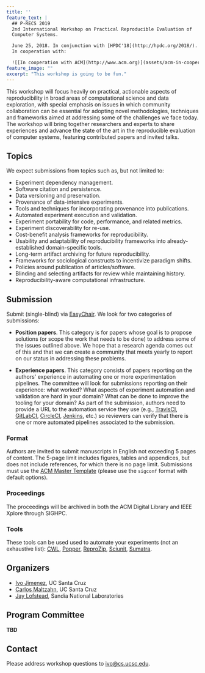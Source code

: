 ```yaml
---
title: ''
feature_text: |
  ## P-RECS 2019
  2nd International Workshop on Practical Reproducible Evaluation of 
  Computer Systems.

  June 25, 2018. In conjunction with [HPDC'18](http://hpdc.org/2018/). 
  In cooperation with:

  ![[In cooperation with ACM](http://www.acm.org)](assets/acm-in-cooperation.png)      ![[In cooperation with SIGHPC](http://www.sighpc.org)](assets/sighpc.png)
feature_image: ""
excerpt: "This workshop is going to be fun."
---
```


This workshop will focus heavily on practical, actionable aspects of 
reproducibility in broad areas of computational science and data 
exploration, with special emphasis on issues in which community 
collaboration can be essential for adopting novel methodologies, 
techniques and frameworks aimed at addressing some of the challenges 
we face today. The workshop will bring together researchers and 
experts to share experiences and advance the state of the art in the 
reproducible evaluation of computer systems, featuring contributed 
papers and invited talks.

## Topics

We expect submissions from topics such as, but not limited to:

  * Experiment dependency management.
  * Software citation and persistence.
  * Data versioning and preservation.
  * Provenance of data-intensive experiments.
  * Tools and techniques for incorporating provenance into publications.
  * Automated experiment execution and validation.
  * Experiment portability for code, performance, and related metrics.
  * Experiment discoverability for re-use.
  * Cost-benefit analysis frameworks for reproducibility.
  * Usability and adaptability of reproducibility frameworks into already-established domain-specific tools.
  * Long-term artifact archiving for future reproducibility.
  * Frameworks for sociological constructs to incentivize paradigm shifts.
  * Policies around publication of articles/software.
  * Blinding and selecting artifacts for review while maintaining history.
  * Reproducibility-aware computational infrastructure.

## Submission

Submit (single-blind) via 
[EasyChair](https://easychair.org/conferences/?conf=precs18). We look 
for two categories of submissions:

  * **Position papers**. This category is for papers whose goal is to 
    propose solutions (or scope the work that needs to be done) to 
    address some of the issues outlined above. We hope that a research 
    agenda comes out of this and that we can create a community that 
    meets yearly to report on our status in addressing these problems.

  * **Experience papers**. This category consists of papers reporting 
    on the authors' experience in automating one or more 
    experimentation pipelines. The committee will look for submissions 
    reporting on their experience: what worked? What aspects of 
    experiment automation and validation are hard in your domain? What 
    can be done to improve the tooling for your domain? As part of the 
    submission, authors need to provide a URL to the automation 
    service they use (e.g., [TravisCI](https://travis-ci.org), 
    [GitLabCI](https://about.gitlab.com/gitlab-ci/), 
    [CircleCI](https://circleci.com), 
    [Jenkins](https://jenkins-ci.org), etc.) so reviewers can verify 
    that there is one or more automated pipelines associated to the 
    submission.

### Format

Authors are invited to submit manuscripts in English not exceeding 5 
pages of content. The 5-page limit includes figures, tables and 
appendices, but does not include references, for which there is no 
page limit. Submissions must use the [ACM Master 
Template](https://www.acm.org/publications/proceedings-template) 
(please use the `sigconf` format with default options).

### Proceedings

The proceedings will be archived in both the ACM Digital Library and 
IEEE Xplore through SIGHPC.

### Tools

These tools can be used used to automate your experiments (not an 
exhaustive list): [CWL](http://commonwl.org), 
[Popper](https://github.com/systemslab/popper), 
[ReproZip](http://reprozip.org), [Sciunit](http://sciunit.run), 
[Sumatra](https://github.com/open-research/sumatra).

<!--
## Accepted Papers

* Abdulqawi Saif, Alexandre Merlin, Lucas Nussbaum, and Ye-Qiong Song. 
  _MonEx: An Integrated Experiment Monitoring Framework Standing on 
  Off-The-Shelf Components_.

* Quan Pham, Tanu Malik, Dai Hai Ton That, and Andrew Youngdahl. 
  _Improving Reproducibility of Distributed Computational 
  Experiments_.

* Victoria Stodden, Matthew S. Krafczyk, and Adhithya Bhaskar. 
  _Enabling the Verification of Computational Results: An Empirical 
  Evaluation of Computational Reproducibility_.

* Michael A. Sevilla and Carlos Maltzahn. _Popper Pitfalls: 
  Experiences Following a Reproducibility Convention_.

* David Wilkinson, Luís Oliveira, Daniel Mossé, and Bruce Childers. 
  _Software Provenance: Track the Reality Not the Virtual Machine_. 

* Luís Oliveira, David Wilkinson, Daniel Mossé, and Bruce Childers. 
  _Supporting Long-term Reproducible Software Execution_.

## Program

### Schedule

| |
|-|
| `07:30-08:45` - Breakfast |
| `08:45-09:00` - Welcome |
| `09:00-10:00` - Keynote (Dr. Fatma Deniz) |
| `10:00-10:30` - Coffee break |
| `10:30-10:45` - Lightning talks |
| `10:45-12:00` - Paper Presentations 1 |
| `12:00-13:00` - Lunch (hosted by HPDC) |
| `13:00-14:30` - Paper Presentations 2 |
| `14:30-15:00` - Coffee break |
| `15:00-16:00` - Panel (Moderator: Victoria Stodden) |
| `16:00-17:00` - Poster session |

### Paper Session 1 (chair: Jay Lofstead)

 1. Abdulqawi Saif, Alexandre Merlin, Lucas Nussbaum, and Ye-Qiong 
    Song. An Integrated Experiment Monitoring Framework Standing on 
    Off-The-Shelf Components.
 2. Luís Oliveira, David Wilkinson, Daniel Mossé, and Bruce Childers. 
    Supporting Long-term Reproducible Software Execution.
 3. Quan Pham, Tanu Malik, Dai Hai Ton That, and Andrew Youngdahl. 
    Improving Reproducibility of Distributed Computational 
    Experiments.

### Paper Session 2 (chair: Carlos Maltzahn)

 1. Jay Jay Billings. Applying Distributed Ledgers to Manage Workflow 
    Provenance.
 2. David Wilkinson, Luís Oliveira, Daniel Mossé, and Bruce Childers. 
    Software Provenance: Track the Reality Not the Virtual Machine.
 3. Victoria Stodden, Matthew S. Krafczyk, and Adhithya Bhaskar. 
    Enabling the Verification of Computational Results: An Empirical 
    Evaluation of Computational Reproducibility.
 4. Michael A. Sevilla and Carlos Maltzahn. Popper Pitfalls: 
    Experiences Following a Reproducibility Convention.

### Keynote Address

{% include figure.html image="assets/fatma.png" position="left" %}

<small>
**Abstract**: Establishing generalizable findings from systematic 
empirical observations is at the core of the modern scientific method. 
Reproducible research practices can help scientists arrive at results 
that flourish new theories and technological advances. Importantly, it 
enables the scientific community to corroborate published results and 
theories. In my talk, I will start by introducing reproducibility and 
what it means to aim reproducible research practices. I will then 
present technical tools and data science practices that can 
incorporate reproducible research in a scientist’s everyday workflow. 
I will discuss how we can use these tools and practices to conduct 
large-scale data exploration and computational science by introducing 
case studies from data-intensive sciences. I will finish my talk by 
providing my account of reproducible research, where I will present a 
web-based replication engine 
(<https://boldpredictions.gallantlab.org>) that uses data derived from 
naturalistic neuroimaging experiments to simulate a variety of 
language experiments.
</small>
<small>
**Bio**: [Dr. Fatma 
Deniz](https://bids.berkeley.edu/people/fatma-imamoglu) is a 
Moore-Sloan Data Science Fellow in [Berkeley Institute for Data 
Science](http://bids.berkeley.edu/), a Postdoctoral-Fellow in [Dr. 
Jack Gallant’s laboratory](http://gallantlab.org/) ([Helen Wills 
Neuroscience Institute](http://neuroscience.berkeley.edu/)) at the 
University of California, Berkeley and a visiting scientist at the 
Technical University Berlin. She is interested in how sensory 
information is encoded in the brain and uses machine-learning 
approaches to fit computational models to large-scale brain data. Her 
current work focuses on cross-modal language representation in the 
human brain. She did her PhD in [Dr. John-Dylan Haynes’s 
laboratory](https://sites.google.com/site/hayneslab/home) at Bernstein 
Center for Computational Neuroscience and Technical University Berlin, 
where she studied functional connectivity changes during conscious 
perception in humans. She got a bachelor’s and master’s degrees in 
Computer Science from the Technical University Munich. During her 
master’s work, Dr. Deniz worked with [Dr. Christof 
Koch](http://www.klab.caltech.edu/koch) at Caltech, where she studied 
visual saliency and automated text detection. As an advocate of 
reproducible research practices, she is the editor of the book titled 
“The Practice of Reproducible Research”. In addition, she works on 
improving Internet security applications using knowledge gained from 
cognitive neuroscience and Mooney images 
([mooneyauth.org](http://mooneyauth.org/)). Her work is at the 
intersection between computer science, human cognition, and 
neuroscience. She is a passionate coder, baker and loves playing the 
cello.
</small>

## Registration

To register for the workshop, go to the [HPDC registration 
page](http://www.hpdc.org/2018/registration/).

## Important Dates

  * Submissions due: ~~April 2~~ April 9, 2018 (AoE)
  * Acceptance notification: April 30, 2018
  * Camera-ready paper submission: May 8, 2018
  * Workshop: June 11, 2018
-->

## Organizers

  * [Ivo Jimenez](http://ivotron.me), UC Santa Cruz
  * [Carlos Maltzahn](https://users.soe.ucsc.edu/~carlosm/), UC Santa 
    Cruz
  * [Jay Lofstead](http://www.lofstead.org), Sandia National 
    Laboratories

## Program Committee

**TBD**

## Contact

Please address workshop questions to <ivo@cs.ucsc.edu>.


